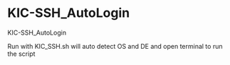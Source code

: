 # KIC-SSH_AutoLogin
KIC-SSH_AutoLogin

Run with KIC_SSH.sh
will auto detect OS and DE and open terminal to run the script
